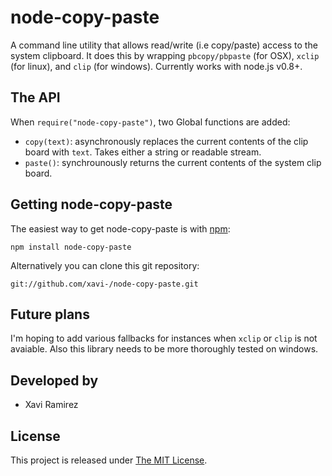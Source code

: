 # node-copy-paste

A command line utility that allows read/write (i.e copy/paste) access to the system clipboard.  It does this by wrapping `pbcopy/pbpaste` (for OSX), `xclip` (for linux), and `clip` (for windows). Currently works with node.js v0.8+.

## The API

When `require("node-copy-paste")`, two Global functions are added:

- `copy(text)`: asynchronously replaces the current contents of the clip board with `text`.  Takes either a string or readable stream.
- `paste()`: synchrounously returns the current contents of the system clip board.

## Getting node-copy-paste

The easiest way to get node-copy-paste is with [npm](http://npmjs.org/):

	npm install node-copy-paste

Alternatively you can clone this git repository:

	git://github.com/xavi-/node-copy-paste.git

## Future plans

I'm hoping to add various fallbacks for instances when `xclip` or `clip` is not avaiable.  Also this library needs to be more thoroughly tested on windows.

## Developed by
* Xavi Ramirez

## License
This project is released under [The MIT License](http://www.opensource.org/licenses/mit-license.php).

